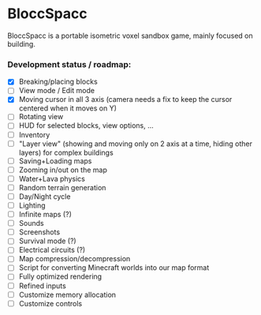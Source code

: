 # BloccSpacc 

BloccSpacc is a portable isometric voxel sandbox game, mainly focused on building.

### Development status / roadmap:

- [x] Breaking/placing blocks
- [ ] View mode / Edit mode
- [x] Moving cursor in all 3 axis (camera needs a fix to keep the cursor centered when it moves on Y)
- [ ] Rotating view
- [ ] HUD for selected blocks, view options, ...
- [ ] Inventory
- [ ] "Layer view" (showing and moving only on 2 axis at a time, hiding other layers) for complex buildings
- [ ] Saving+Loading maps
- [ ] Zooming in/out on the map
- [ ] Water+Lava physics
- [ ] Random terrain generation
- [ ] Day/Night cycle
- [ ] Lighting
- [ ] Infinite maps (?)
- [ ] Sounds
- [ ] Screenshots
- [ ] Survival mode (?)
- [ ] Electrical circuits (?)
- [ ] Map compression/decompression
- [ ] Script for converting Minecraft worlds into our map format
- [ ] Fully optimized rendering
- [ ] Refined inputs
- [ ] Customize memory allocation
- [ ] Customize controls
